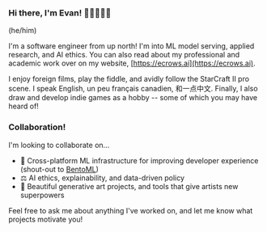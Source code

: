 ### Hi there, I'm Evan! 👋🏳️‍🌈🇨🇦

(he/him)

I'm a software engineer from up north!  I'm into ML model serving, applied research, and AI ethics.  You can also read about my professional and academic work over on my website, [https://ecrows.ai](https://ecrows.ai).

I enjoy foreign films, play the fiddle, and avidly follow the StarCraft II pro scene.  I speak English, un peu français canadien, 和一点中文.  Finally, I also draw and develop indie games as a hobby -- some of which you may have heard of!

### Collaboration!

I'm looking to collaborate on...
- 🍣 Cross-platform ML infrastructure for improving developer experience (shout-out to [BentoML](https://github.com/bentoml/BentoML))
- ⚖️ AI ethics, explainability, and data-driven policy
- 🎨 Beautiful generative art projects, and tools that give artists new superpowers

Feel free to ask me about anything I've worked on, and let me know what projects motivate you!
